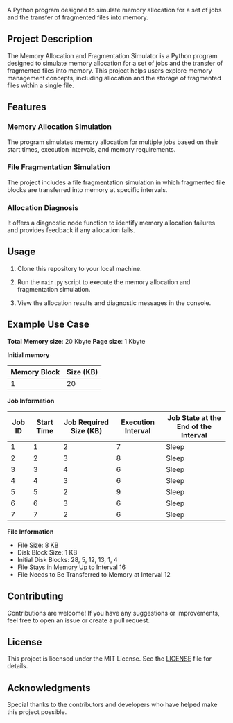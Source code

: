 
A Python program designed to simulate memory allocation for a set of jobs and the transfer of fragmented files into memory. 
## Project Description

The Memory Allocation and Fragmentation Simulator is a Python program designed to simulate memory allocation for a set of jobs and the transfer of fragmented files into memory. This project helps users explore memory management concepts, including allocation and the storage of fragmented files within a single file.

## Features

### Memory Allocation Simulation

The program simulates memory allocation for multiple jobs based on their start times, execution intervals, and memory requirements.

### File Fragmentation Simulation

The project includes a file fragmentation simulation in which fragmented file blocks are transferred into memory at specific intervals.

### Allocation Diagnosis

It offers a diagnostic node function to identify memory allocation failures and provides feedback if any allocation fails.

## Usage

1. Clone this repository to your local machine.

2. Run the `main.py` script to execute the memory allocation and fragmentation simulation.

3. View the allocation results and diagnostic messages in the console.

## Example Use Case

**Total Memory size**: 20 Kbyte
**Page size**: 1 Kbyte

**Initial memory**

| Memory Block | Size (KB) |
|--------------|-----------|
| 1            | 20        |

**Job Information**

| Job ID | Start Time | Job Required Size (KB) | Execution Interval | Job State at the End of the Interval |
|--------|------------|------------------------|--------------------|-------------------------------------|
| 1      | 1          | 2                      | 7                  | Sleep                               |
| 2      | 2          | 3                      | 8                  | Sleep                               |
| 3      | 3          | 4                      | 6                  | Sleep                               |
| 4      | 4          | 3                      | 6                  | Sleep                               |
| 5      | 5          | 2                      | 9                  | Sleep                               |
| 6      | 6          | 3                      | 6                  | Sleep                               |
| 7      | 7          | 2                      | 6                  | Sleep                               |

**File Information**

- File Size: 8 KB
- Disk Block Size: 1 KB
- Initial Disk Blocks: 28, 5, 12, 13, 1, 4
- File Stays in Memory Up to Interval 16
- File Needs to Be Transferred to Memory at Interval 12

## Contributing

Contributions are welcome! If you have any suggestions or improvements, feel free to open an issue or create a pull request.

## License

This project is licensed under the MIT License. See the [LICENSE](LICENSE) file for details.

## Acknowledgments

Special thanks to the contributors and developers who have helped make this project possible.
